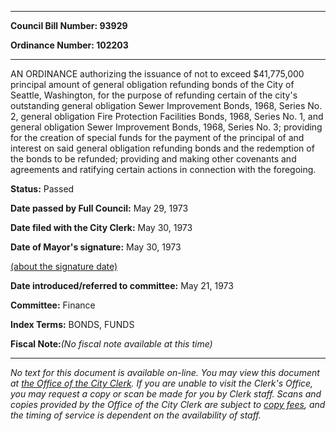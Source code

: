 

********

**Council Bill Number: 93929**
   
**Ordinance Number: 102203**
********

 AN ORDINANCE authorizing the issuance of not to exceed $41,775,000 principal amount of general obligation refunding bonds of the City of Seattle, Washington, for the purpose of refunding certain of the city's outstanding general obligation Sewer Improvement Bonds, 1968, Series No. 2, general obligation Fire Protection Facilities Bonds, 1968, Series No. 1, and general obligation Sewer Improvement Bonds, 1968, Series No. 3; providing for the creation of special funds for the payment of the principal of and interest on said general obligation refunding bonds and the redemption of the bonds to be refunded; providing and making other covenants and agreements and ratifying certain actions in connection with the foregoing.

**Status:** Passed
   
**Date passed by Full Council:** May 29, 1973
   
**Date filed with the City Clerk:** May 30, 1973
   
**Date of Mayor's signature:** May 30, 1973
   
[(about the signature date)](/~public/approvaldate.htm)
   
   
   
**Date introduced/referred to committee:** May 21, 1973
   
**Committee:** Finance
   
   
**Index Terms:** BONDS, FUNDS

**Fiscal Note:**_(No fiscal note available at this time)_
********

_No text for this document is available on-line. You may view this document at [the Office of the City Clerk](http://www.seattle.gov/leg/clerk/contactUs.htm). If you are unable to visit the Clerk's Office, you may request a copy or scan be made for you by Clerk staff. Scans and copies provided by the Office of the City Clerk are subject to [copy fees](http://clerk.seattle.gov/~public/clerkfees.htm), and the timing of service is dependent on the availability of staff._

